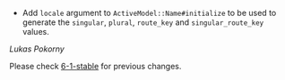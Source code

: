 *   Add `locale` argument to `ActiveModel::Name#initialize` to be used to generate the `singular`,
   `plural`, `route_key` and `singular_route_key` values.

   *Lukas Pokorny*


Please check [6-1-stable](https://github.com/rails/rails/blob/6-1-stable/activemodel/CHANGELOG.md) for previous changes.
